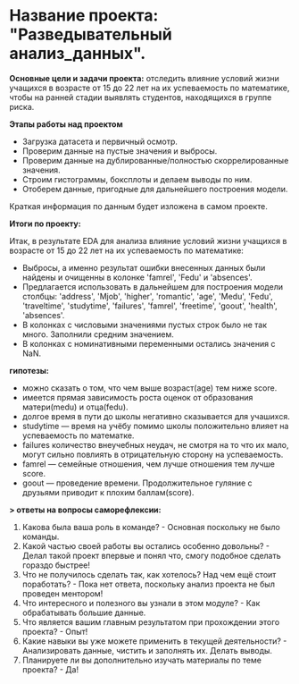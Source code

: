# Название проекта: "Разведывательный анализ_данных".
 **Основные цели и задачи проекта:**
 отследить влияние условий жизни учащихся в возрасте от 15 до 22 лет на их успеваемость по математике, чтобы на ранней стадии выявлять студентов, находящихся в группе риска.
 
**Этапы работы над проектом**
* Загрузка датасета и первичный осмотр.
* Проверим данные на пустые значения и выбросы.
* Проверим данные на дублированные/полностью скоррелированные значения.
* Строим гистограммы, боксплоты и делаем выводы по ним.
* Отоберем данные, пригодные для дальнейшего построения модели.

Краткая информация по данным будет изложена в самом проекте.

**Итоги по проекту:**

Итак, в результате EDA для анализа влияние условий жизни учащихся в возрасте от 15 до 22 лет на их успеваемость по математике:

- Выбросы, а именно результат ошибки внесенных данных были найдены и очищенны в колонке 'famrel', 'Fedu' и 'absences'.
- Предлагается использовать в дальнейшем для построения модели столбцы: 'address', 'Mjob', 'higher', 'romantic', 'age', 'Medu', 'Fedu', 'traveltime', 'studytime', 'failures', 'famrel', 'freetime', 'goout', 'health', 'absences'.
- В колонках с числовыми значениями пустых строк было не так много. Заполнили средним значением.
- В колонках с номинативными переменными остались значения с NaN.

**гипотезы:**

- можно сказать о том, что чем выше возраст(age) тем ниже score.
- имеется прямая зависимость роста оценок от образования матери(medu) и отца(fedu).
- долгое время в пути до школы негативно сказывается для учашихся.
- studytime — время на учёбу помимо школы положительно влияет на успеваемость по математке.
- failures количество внеучебных неудач, не смотря на то что их мало, могут сильно повлиять в отрицательную сторону на успеваемость.
- famrel — семейные отношения, чем лучше отношения тем лучше score.
- goout — проведение времени. Продолжительное гуляние с друзьями приводит к плохим баллам(score).

**> ответы на вопросы саморефлексии:**

1. Какова была ваша роль в команде? - Основная поскольку не было команды.
2. Какой частью своей работы вы остались особенно довольны? - Делал такой проект впервые и понял что, смогу подобное сделать гораздо быстрее!
3. Что не получилось сделать так, как хотелось? Над чем ещё стоит поработать? - Пока нет ответа, поскольку анализ проекта не был проведен ментором!
4. Что интересного и полезного вы узнали в этом модуле? - Как обрабатывать большие данные.
5. Что является вашим главным результатом при прохождении этого проекта? - Опыт!
6. Какие навыки вы уже можете применить в текущей деятельности? - Анализировать данные, чистить и заполнять их. Делать выводы.
7. Планируете ли вы дополнительно изучать материалы по теме проекта? - Да!


